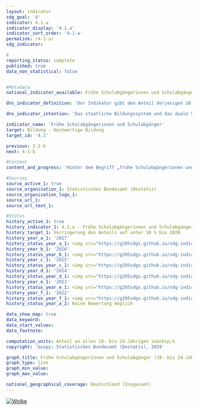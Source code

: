 ```yaml
---                   
layout: indicator                   
sdg_goal: '4'                   
indicator: 4.1.a                   
indicator_display: '4.1.a'                   
indicator_sort_order: '4-1-a'                   
permalink: /4-1-a/                   
sdg_indicator:                    

#                   
reporting_status: complete                   
published: true                   
data_non_statistical: false                   


#Metadata                   
national_indicator_available: Frühe Schulabgängerinnen und Schulabgänger (18- bis 24-Jährige)                   

dns_indicator_definition: 'Der Indikator gibt den Anteil derjenigen 18- bis 24-Jährigen an allen Personen derselben Altersgruppe an, die gegenwärtig keine Schule oder Hochschule besuchen, sich an keiner Weiterbildungsmaßnahme beteiligen und über keinen Abschluss des Sekundarbereichs II (Hochschulreife bzw. abgeschlossene Berufsausbildung) verfügen.'                   

dns_indicator_intention: 'Das staatliche Bildungssystem und das duale System der Berufsausbildung sind die Eckpfeiler einer zukunftsorientierten Qualifikation für junge Menschen in Deutschland. Fehlende Schul- und Berufsabschlüsse bedeuten ein Armutsrisiko und eine Belastung der Sozialsysteme. In Anpassung an die Strategie „Europa 2020“ der Europäischen Union hat die Bundesregierung deshalb als Ziel für 2020 vorgegeben, den Anteil der frühen Schulabgängerinnen bzw. -abgänger an allen Personen derselben Altersgruppe unter 10&nbsp;% zu senken.'                   

indicator_name: 'Frühe Schulabgängerinnen und Schulabgänger'                   
target: Bildung - Hochwertige Bildung                   
target_id: '4.1'                   

previous: 3-2-b                   
next: 4-1-b                   

#Content                    
content_and_progress: 'Hinter dem Begriff „frühe Schulabgängerinnen und -abgänger“ verbergen sich nicht die jungen „Überfliegerinnen und Überflieger“, die vor Ende der Regelschulzeit einen Schulabschluss erlangen. Auch ist der Begriff nicht mit Schulabbrecherinnen bzw. -abbrechern zu verwechseln. Vielmehr handelt es sich um Personen im Alter zwischen 18 und 24 Jahren, die weder über eine Hochschulzugangsberechtigung wie Abitur oder die Fachhochschulreife noch über eine abgeschlossene Berufsausbildung verfügen und die auch nicht an Aus- und Weiterbildungsmaßnahmen teilnehmen. Das bedeutet, dass auch junge Menschen, die beispielsweise die Haupt- oder die Realschule erfolgreich abgeschlossen haben, sich aber nicht mehr im Bildungsprozess befinden, als frühe Schulabgängerinnen bzw. -abgänger gezählt werden. Zudem lässt sich aus dem Indikator nicht ableiten, wann und welche Art von Bildungseinrichtung sie zuletzt besucht haben. <br><br>Die Angaben stammen aus dem Mikrozensus, dessen jährliche Stichprobenerhebung 1&nbsp;% der Bevölkerung umfasst. Ergänzende Informationen bietet die jährliche Schulstatistik, eine koordinierte Länderstatistik, die ebenfalls vom Statistischen Bundesamt veröffentlicht wird. <br><br>Im Jahr 2017 lag der Wert des Indikators nach vorläufigen Ergebnissen bei 10,1&nbsp;%, das heißt, es gab insgesamt 614&nbsp;000 junge Menschen ohne Abschluss des Sekundarbereichs II, die sich nicht oder nicht mehr in (Aus-)Bildung oder Weiterbildung befanden. Aktuell ist das für 2020 anvisierte Ziel noch nicht erreicht. <br><br>Die geschlechtsspezifischen Quoten für den Indikator wichen zwischen 1999 und 2005 unterschiedlichstark und in unterschiedliche Richtungen vom Gesamtwert ab. Seit 2006 gab es unter den Frauen jeweils weniger frühe Schulabgängerinnen ohne Abschluss als frühe Schulabgänger unter den Männern. So lag der Wert für Frauen im Jahr 2017 bei 9,0&nbsp;% und für Männer bei 11,1&nbsp;%. <br><br>Laut Schulstatistik haben 2017 insgesamt rund 52&nbsp;685 junge Menschen (6,6&nbsp;% der gleichaltrigen Wohnbevölkerung) die Schule ohne einen Hauptschulabschluss verlassen. Dies entspricht im Vergleich zu 1999 einem Rückgang um etwas mehr als ein Drittel. Auch hier ist der Anteil bei jungen Frauen nach wie vor deutlich geringer (4,8&nbsp;%) als bei jungen Männern (8,6&nbsp;%). <br><br>Unter den Schulabgängerinnen und Schulabgängern mit Abschlusszeugnis erreichten 16,9&nbsp;% (134&nbsp;389) der gleichaltrigen Wohnbevölkerung einen Hauptschulabschluss, 44,8&nbsp;% (356&nbsp;812) einen mittleren Abschluss, 32,5&nbsp;% (287&nbsp;298) die allgemeine Hochschulreife und 0,1&nbsp;% (628) die Fachhochschulreife – alle Daten für 2017. Im Zeitverlauf seit 1999 zeigen sich bei zwei Abschlussarten besonders starke Veränderungen. So nahm der Anteil der Personen mit Hauptschulabschluss um 9,2 Prozentpunkte ab, während der Anteil der Personen mit allgemeiner Hochschulreife um 7,8 Prozentpunkte anstieg (jeweils bezogen auf die gleichaltrige Bevölkerung). <br><br>Zu diesem Kontext passt auch Indikator 10.1 „Ausländische Schulabsolventinnen und Schulabsolventen“.'                   

#Sources
source_active_1: true                           
source_organisation_1: Statistisches Bundesamt (Destatis)                           
source_organisation_logo_1:                            
source_url_1:                            
source_url_text_1:                            

#Status                   
history_active_1: true                   
history_indicator_1: 4.1.a - Frühe Schulabgängerinnen und Schulabgänger                   
history_target_1: Verringerung des Anteils auf unter 10 % bis 2020
history_year_a_1: '2017'                           
history_status_year_a_1: <img src="https://g205sdgs.github.io/sdg-indicators/public/Wettersymbole/Wolke.png" alt="Wolke" />
history_year_b_1: '2016'                           
history_status_year_b_1: <img src="https://g205sdgs.github.io/sdg-indicators/public/Wettersymbole/Wolke.png" alt="Wolke" />
history_year_c_1: '2015'                           
history_status_year_c_1: <img src="https://g205sdgs.github.io/sdg-indicators/public/Wettersymbole/Sonne.png" alt="Sonne" />
history_year_d_1: '2014'                           
history_status_year_d_1: <img src="https://g205sdgs.github.io/sdg-indicators/public/Wettersymbole/Sonne.png" alt="Sonne" />
history_year_e_1: '2013'                           
history_status_year_e_1: <img src="https://g205sdgs.github.io/sdg-indicators/public/Wettersymbole/Sonne.png" alt="Sonne" />
history_year_f_1: '2012'                           
history_status_year_f_1: <img src="https://g205sdgs.github.io/sdg-indicators/public/Wettersymbole/Sonne.png" alt="Sonne" />
history_status_year_a_2: Keine Bewertung möglich

data_show_map: true
data_keyword:                    
data_start_values: 
data_footnote:                    

computation_units: Anteil an allen 18- bis 24-Jährigen in&nbsp;%                   
copyright: '&copy; Statistisches Bundesamt (Destatis), 2019'                   

graph_title: Frühe Schulabgängerinnen und Schulabgänger (18- bis 24-Jährige)                   
graph_type: line                   
graph_min_value:                    
graph_max_value:                    

national_geographical_coverage: Deutschland (Insgesamt)                   
---
```

<a href="https://nachhaltige-entwicklung-deutschland.github.io/open-sdg-site-starter/status/"><img src="https://g205sdgs.github.io/sdg-indicators/public/Wettersymbole/Wolke.png" alt="Wolke" />                           
</a>